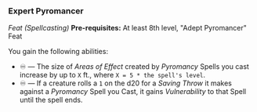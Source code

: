 ### Expert Pyromancer
*Feat (Spellcasting)*
**Pre-requisites:** At least 8th level, "Adept Pyromancer" Feat

You gain the following abilities:
* ♾️ — The size of *Areas of Effect* created by *Pyromancy* Spells you cast increase by up to `X` ft., where `X = 5 * the spell's level`.
* ♾️ — If a creature rolls a `1` on the d20 for a *Saving Throw* it makes against a *Pyromancy* Spell you Cast, it gains *Vulnerability* to that Spell until the spell ends.

